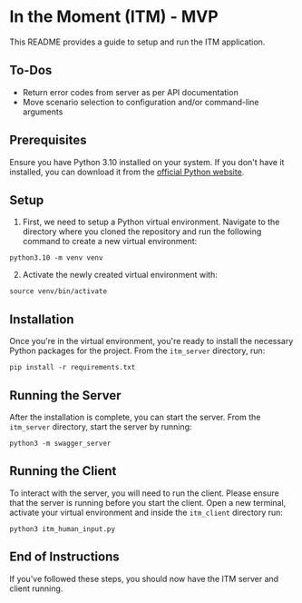 # In the Moment (ITM) - MVP

This README provides a guide to setup and run the ITM application.

## To-Dos
* Return error codes from server as per API documentation
* Move scenario selection to configuration and/or command-line arguments


## Prerequisites

Ensure you have Python 3.10 installed on your system. If you don't have it installed, you can download it from the [official Python website](https://www.python.org/downloads/).

## Setup

1. First, we need to setup a Python virtual environment. Navigate to the directory where you cloned the repository and run the following command to create a new virtual environment:

```
python3.10 -m venv venv
```


2. Activate the newly created virtual environment with:

```
source venv/bin/activate
```


## Installation

Once you're in the virtual environment, you're ready to install the necessary Python packages for the project. From the `itm_server` directory, run:

```
pip install -r requirements.txt
```
    

## Running the Server

After the installation is complete, you can start the server. From the `itm_server` directory, start the server by running:

```
python3 -m swagger_server
```


## Running the Client
 
To interact with the server, you will need to run the client. Please ensure that the server is running before you start the client. Open a new terminal, activate your virtual environment and inside the `itm_client` directory run:

```
python3 itm_human_input.py
```


## End of Instructions

If you've followed these steps, you should now have the ITM server and client running.
